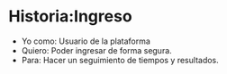 # Historia:Ingreso

- Yo como: Usuario de la plataforma
- Quiero: Poder ingresar de forma segura.
- Para: Hacer un seguimiento de tiempos y resultados.